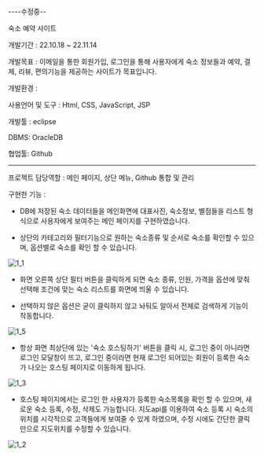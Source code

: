 
----수정중--


숙소 예약 사이트

개발기간 : 22.10.18 ~ 22.11.14

개발목표 : 이메일을 통한 회원가입, 로그인을 통해 사용자에게 숙소 정보들과 예약, 결제, 리뷰, 편의기능을 제공하는 사이트가 목표입니다.

개발환경 : 

사용언어 및 도구 : Html, CSS, JavaScript, JSP

개발툴 : eclipse

DBMS: OracleDB

협업툴: Github

-----------------------------------------------------------------------

프로젝트 담당역할 : 메인 페이지, 상단 메뉴, Github 통합 및 관리


구현한 기능 :

- DB에 저장된 숙소 데이터들을 메인화면에 대표사진, 숙소정보, 별점들을 리스트 형식으로 사용자에게 보여주는 메인 페이지를 구현하였습니다.

- 상단의 카테고리와 필터기능으로 원하는 숙소종류 및 순서로 숙소를 확인할 수 있으며, 옵션별로 숙소를 확인 할 수 있습니다.

![1_1](https://user-images.githubusercontent.com/93087571/222812744-848363e9-a910-4b13-8695-1257a7420c49.png)

- 화면 오른쪽 상단 필터 버튼을 클릭하게 되면 숙소 종류, 인원, 가격을 옵션에 맞춰 선택해
  조건에 맞는 숙소 리스트를 화면에 띄울 수 있습니다.
  
- 선택하지 않은 옵션은 굳이 클릭하지 않고 놔둬도 알아서 전체로 검색하게 기능이 작동합니다. 

![1_5](https://user-images.githubusercontent.com/93087571/222813054-0b34c054-bd90-408f-abcf-ed7d05d3ec06.png)


- 항상 화면 최상단에 있는 '숙소 호스팅하기' 버튼을 클릭 시, 로그인 중이 아니라면 로그인 모달창이 뜨고,
  로그인 중이라면 현재 로그인 되어있는 회원이 등록한 숙소가 나오는 호스팅 페이지로 이동하게 됩니다.
  
![1_3](https://user-images.githubusercontent.com/93087571/222813029-bc95d4ea-0aea-48ce-a4fb-091ec29bbf12.png)

  
- 호스팅 페이지에서는 로그인 한 사용자가 등록한 숙소목록을 확인 할 수 있으며, 새로운 숙소 등록, 수정, 삭제도 가능합니다.
  지도api를 이용하여 숙소 등록 시 숙소의 위치를 시각적으로 고객들에게 보여줄 수 있게 하였으며,
  수정 시에도 간단한 클릭만으로 지도위치를 수정할 수 있습니다.
  
![1_2](https://user-images.githubusercontent.com/93087571/222812843-e1f891b5-9f2a-4bda-96e4-ba62b1a9f241.png)
  

  


